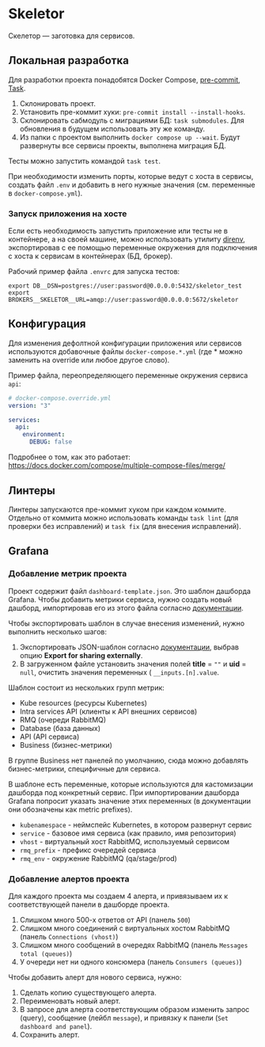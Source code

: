 # Skeletor
Скелетор — заготовка для сервисов.

## Локальная разработка
Для разработки проекта понадобятся Docker Compose, [pre-commit](https://pre-commit.com), [Task](https://taskfile.dev).

1. Склонировать проект.
2. Установить пре-коммит хуки: `pre-commit install --install-hooks`.
3. Склонировать сабмодуль c миграциями БД: `task submodules`. Для обновления в будущем использовать эту же команду.
4. Из папки с проектом выполнить `docker compose up --wait`. Будут развернуты все сервисы проекты, выполнена миграция БД.

Тесты можно запустить командой `task test`.

При необходимости изменить порты, которые ведут с хоста в сервисы, создать файл `.env` и добавить в него нужные
значения (см. переменные в `docker-compose.yml`).

### Запуск приложения на хосте
Если есть необходимость запустить приложение или тесты не в контейнере, а на своей машине, можно использовать
утилиту [direnv](https://direnv.net), экспортировав с ее помощью переменные окружения для подключения c хоста к сервисам
в контейнерах (БД, брокер).

Рабочий пример файла `.envrc` для запуска тестов:
```shell
export DB__DSN=postgres://user:password@0.0.0.0:5432/skeletor_test
export BROKERS__SKELETOR__URL=amqp://user:password@0.0.0.0:5672/skeletor
```

## Конфигурация
Для изменения дефолтной конфигурации приложения или сервисов используются добавочные файлы `docker-compose.*.yml`
(где * можно заменить на override или любое другое слово).

Пример файла, переопределяющего переменные окружения сервиса `api`:
```yaml
# docker-compose.override.yml
version: "3"

services:
  api:
    environment:
      DEBUG: false
```

Подробнее о том, как это работает: https://docs.docker.com/compose/multiple-compose-files/merge/

## Линтеры
Линтеры запускаются пре-коммит хуком при каждом коммите. Отдельно от коммита можно использовать команды `task lint`
(для проверки без исправлений) и `task fix` (для внесения исправлений).

## Grafana
### Добавление метрик проекта
Проект содержит файл `dashboard-template.json`. Это шаблон дашборда Grafana. Чтобы добавить метрики сервиса,
нужно создать новый дашборд, импортировав его из этого файла согласно 
[документации](https://grafana.com/docs/grafana/v9.5/dashboards/manage-dashboards/#import-a-dashboard).

Чтобы экспортировать шаблон в случае внесения изменений, нужно выполнить несколько шагов:
1. Экспортировать JSON-шаблон согласно 
[документации](https://grafana.com/docs/grafana/v9.5/dashboards/manage-dashboards/#export-a-dashboard), выбрав опцию 
**Export for sharing externally**.
2. В загруженном файле установить значения полей **title** = `""` и **uid** = `null`, очистить значения переменных (
`__inputs.[n].value`.

Шаблон состоит из нескольких групп метрик:
* Kube resources (ресурсы Kubernetes)
* Intra services API (клиенты к API внешних сервисов)
* RMQ (очереди RabbitMQ)
* Database (база данных)
* API (API сервиса)
* Business (бизнес-метрики)

В группе Business нет панелей по умолчанию, сюда можно добавлять бизнес-метрики, специфичные для
сервиса.

В шаблоне есть переменные, которые используются для кастомизации дашборда под конкретный сервис. При импортировании 
дашборда Grafana попросит указать значение этих переменных (в документации они обозначены как metric prefixes).

* `kubenamespace` - неймспейс Kubernetes, в котором развернут сервис
* `service` - базовое имя сервиса (как правило, имя репозитория)
* `vhost` - виртуальный хост RabbitMQ, используемый сервисом
* `rmq_prefix` - префикс очередей сервиса
* `rmq_env` - окружение RabbitMQ (qa/stage/prod)

### Добавление алертов проекта
Для каждого проекта мы создаем 4 алерта, и привязываем их к соответствующей панели в дашборде проекта.

1. Слишком много 500-х ответов от API (панель `500`)
2. Слишком много соединений с виртуальных хостом RabbitMQ (панель `Connections (vhost)`)
3. Слишком много сообщений в очередях RabbitMQ (панель `Messages total (queues)`)
4. У очереди нет ни одного консюмера (панель `Consumers (queues)`)

Чтобы добавить алерт для нового сервиса, нужно:
1. Сделать копию существующего алерта.
2. Переименовать новый алерт.
3. В запросе для алерта соответствующим образом изменить запрос (query), сообщение (лейбл `message`), и привязку к панели (`Set dashboard and panel`).
4. Сохранить алерт.
